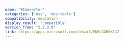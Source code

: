 ```yaml
---
name: "#Converter"
categories: ['oss', 'dev-tools']
compatibility: emulation
display_result: "Compatible"
version_from: "2.2.2.0"
link: https://apps.microsoft.com/detail/9NBLGGH5K112
---
```

